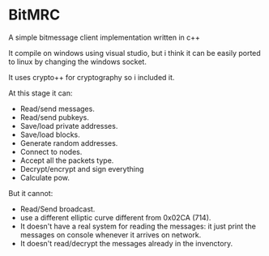 # BitMRC
A simple bitmessage client implementation written in c++

It compile on windows using visual studio, but i think it can be easily ported to linux by changing the windows socket.

It uses crypto++ for cryptography so i included it.

At this stage it can:
+ Read/send messages.
+ Read/send pubkeys.
+ Save/load private addresses.
+ Save/load blocks.
+ Generate random addresses.
+ Connect to nodes.
+ Accept all the packets type.
+ Decrypt/encrypt and sign everything 
+ Calculate pow.

But it cannot:
+ Read/Send broadcast.
+ use a different elliptic curve different from 0x02CA (714).
+ It doesn't have a real system for reading the messages: it just print the messages on console whenever it arrives on network.
+ It doesn't read/decrypt the messages already in the invenctory.
